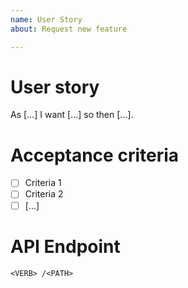 ```yaml
---
name: User Story
about: Request new feature

---
```


# User story
As […] I want […] so then […].

# Acceptance criteria
- [ ] Criteria 1
- [ ] Criteria 2
- [ ] […]

# API Endpoint
`<VERB> /<PATH>`
